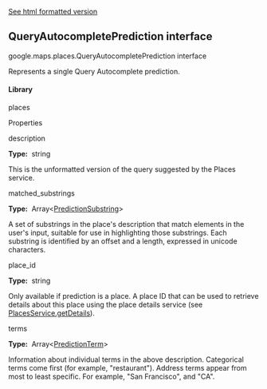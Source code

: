 [See html formatted version](https://huasofoundries.github.io/google-maps-documentation/QueryAutocompletePrediction.html)


QueryAutocompletePrediction interface
-------------------------------------

google.maps.places.QueryAutocompletePrediction interface

Represents a single Query Autocomplete prediction.

#### Library

places

Properties

description

**Type:**  string

This is the unformatted version of the query suggested by the Places service.

matched\_substrings

**Type:**  Array<[PredictionSubstring](https://github.com/amenadiel/google-maps-documentation/blob/master/docs/PredictionSubstring.md)\>

A set of substrings in the place's description that match elements in the user's input, suitable for use in highlighting those substrings. Each substring is identified by an offset and a length, expressed in unicode characters.

place\_id

**Type:**  string

Only available if prediction is a place. A place ID that can be used to retrieve details about this place using the place details service (see [PlacesService.getDetails](https://github.com/amenadiel/google-maps-documentation/blob/master/docs/PlacesService.md)).

terms

**Type:**  Array<[PredictionTerm](https://github.com/amenadiel/google-maps-documentation/blob/master/docs/PredictionTerm.md)\>

Information about individual terms in the above description. Categorical terms come first (for example, "restaurant"). Address terms appear from most to least specific. For example, "San Francisco", and "CA".